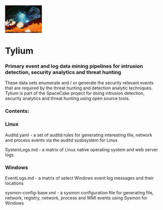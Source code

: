![Carrelon](/img/120px-BattleofCarillon.jpg?raw=true "text")
# Tylium
### Primary event and log data mining pipelines for intrusion detection, security analytics and threat hunting

These data sets enumerate and  / or generate the security relevant events that are required by the  threat hunting and detection analytic techniques. Tylium is part of the SpaceCake project for doing intrusion detection, security analytics and threat hunting using open source tools. 

### Contents:

### Linux

Auditd.yaml - a set of auditd rules for generating interesting file, network and process events via the auditd susbsystem for Linux

SystemLogs.md - a matrix of Linux native operating system and web server logs

### Windows

EventLogs.md - a matrix of select Windows event log messages and their locations

sysmon-config-base.xml - a sysmon configuration file for generating file, network, registry, network, process and WMI events using Sysmon for Windows

